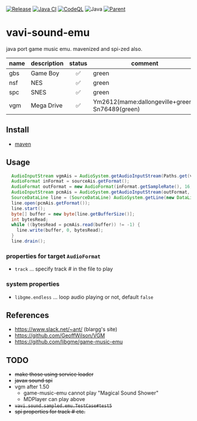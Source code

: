 [![Release](https://jitpack.io/v/umjammer/vavi-sound-emu.svg)](https://jitpack.io/#umjammer/vavi-sound-emu)
[![Java CI](https://github.com/umjammer/vavi-sound-emu/actions/workflows/maven.yml/badge.svg)](https://github.com/umjammer/vavi-sound-emu/actions/workflows/maven.yml)
[![CodeQL](https://github.com/umjammer/vavi-sound-emu/actions/workflows/codeql-analysis.yml/badge.svg)](https://github.com/umjammer/vavi-sound-emu/actions/workflows/codeql-analysis.yml)
![Java](https://img.shields.io/badge/Java-17-b07219)
[![Parent](https://img.shields.io/badge/Parent-vavi--sound--sandbox-pink)](https://github.com/umjammer/vavi-sound-sandbox)

# vavi-sound-emu

java port game music emu. mavenized and spi-zed also. 

| name | description | status | comment                                          |
|------|-------------|:------:|--------------------------------------------------|
| gbs  | Game Boy    |   ✅    | green                                            |
| nsf  | NES         |   ✅️   | green                                            |
| spc  | SNES        |   ✅️   | green                                            |
| vgm  | Mega Drive  |   ✅    | Ym2612(mame:dallongeville+green), Sn76489(green) |

## Install

 * [maven](https://jitpack.io/#umjammer/vavi-sound-emu)

## Usage

```java
  AudioInputStream vgmAis = AudioSystem.getAudioInputStream(Paths.get(vgz).toFile());
  AudioFormat inFormat = sourceAis.getFormat();
  AudioFormat outFormat = new AudioFormat(inFormat.getSampleRate(), 16, inFormat.getChannels(), true, true, props);
  AudioInputStream pcmAis = AudioSystem.getAudioInputStream(outFormat, vgmAis);
  SourceDataLine line = (SourceDataLine) AudioSystem.getLine(new DataLine.Info(SourceDataLine.class, pcmAis.getFormat()));
  line.open(pcmAis.getFormat());
  line.start();
  byte[] buffer = new byte[line.getBufferSize()];
  int bytesRead;
  while ((bytesRead = pcmAis.read(buffer)) != -1) {
    line.write(buffer, 0, bytesRead);
  }
  line.drain();
```

### properties for target `AudioFormat`

 * `track` ... specify track # in the file to play

### system properties

 * `libgme.endless` ... loop audio playing or not, default `false`

## References

 * https://www.slack.net/~ant/ (blargg's site)
 * https://github.com/GeoffWilson/VGM
 * https://github.com/libgme/game-music-emu

## TODO

 * ~~make those using service loader~~
 * ~~javax sound spi~~
 * vgm after 1.50
   * game-music-emu cannot play "Magical Sound Shower"
   * MDPlayer can play above
 * ~~`vavi.sound.sampled.emu.TestCase#test5`~~
 * ~~spi properties for track # etc.~~
